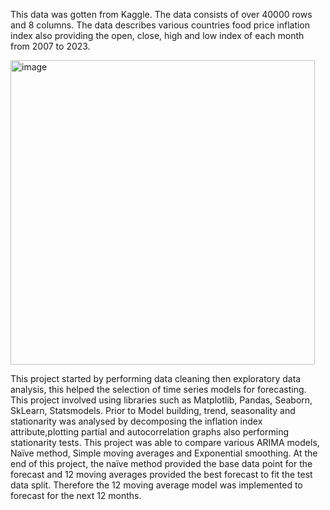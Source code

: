 This data was gotten from Kaggle. The data consists of over 40000 rows and 8 columns. The data describes various countries food price inflation index also providing the open, close, high and low index of each month from 2007 to 2023.  

<img width="487" alt="image" src="https://github.com/user-attachments/assets/b770ea1e-46b7-4166-b9ea-c26441ae258a">

This project started by performing data cleaning then exploratory data analysis, this helped the selection of time series models for forecasting. This project involved using libraries such as Matplotlib, Pandas, Seaborn, SkLearn, Statsmodels. Prior to Model building, trend, seasonality and stationarity was analysed by decomposing the inflation index attribute,plotting partial and autocorrelation graphs also performing stationarity tests. This project was able to compare various ARIMA models,
Naïve method, Simple moving averages and Exponential smoothing. At the end of this project, the naïve method provided the base data point for the forecast and 12 moving averages provided the best forecast to fit the test data split. Therefore the 12 moving average model was implemented to forecast for the next 12 months.
